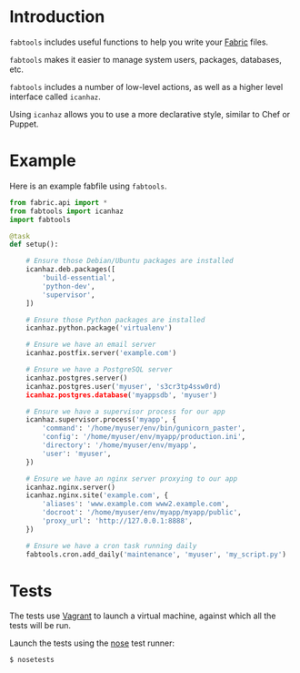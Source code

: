 Introduction
============

`fabtools` includes useful functions to help you write your [Fabric](http://fabfile.org/) files.

`fabtools` makes it easier to manage system users, packages, databases, etc.

`fabtools` includes a number of low-level actions, as well as a higher level interface called `icanhaz`.

Using `icanhaz` allows you to use a more declarative style, similar to Chef or Puppet.

Example
=======

Here is an example fabfile using `fabtools`.

```python
from fabric.api import *
from fabtools import icanhaz
import fabtools

@task
def setup():

    # Ensure those Debian/Ubuntu packages are installed
    icanhaz.deb.packages([
        'build-essential',
        'python-dev',
        'supervisor',
    ])

    # Ensure those Python packages are installed
    icanhaz.python.package('virtualenv')

    # Ensure we have an email server
    icanhaz.postfix.server('example.com')

    # Ensure we have a PostgreSQL server
    icanhaz.postgres.server()
    icanhaz.postgres.user('myuser', 's3cr3tp4ssw0rd)
    icanhaz.postgres.database('myappsdb', 'myuser')

    # Ensure we have a supervisor process for our app
    icanhaz.supervisor.process('myapp', {
        'command': '/home/myuser/env/bin/gunicorn_paster',
        'config': '/home/myuser/env/myapp/production.ini',
        'directory': '/home/myuser/env/myapp',
        'user': 'myuser',
    })

    # Ensure we have an nginx server proxying to our app
    icanhaz.nginx.server()
    icanhaz.nginx.site('example.com', {
        'aliases': 'www.example.com www2.example.com',
        'docroot': '/home/myuser/env/myapp/myapp/public',
        'proxy_url': 'http://127.0.0.1:8888',
    })

    # Ensure we have a cron task running daily
    fabtools.cron.add_daily('maintenance', 'myuser', 'my_script.py')
```

Tests
=====

The tests use [Vagrant](http://vagrantup.com/) to launch a virtual machine,
against which all the tests will be run.

Launch the tests using the [nose](http://readthedocs.org/docs/nose/) test runner:

```
$ nosetests
```
